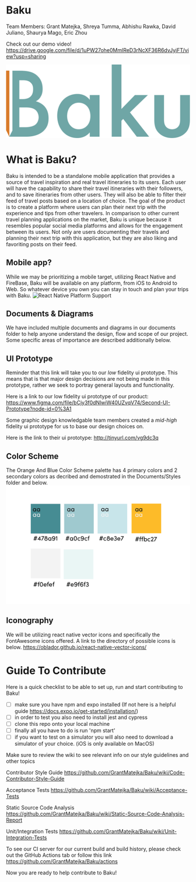 # Baku

Team Members: Grant Matejka, Shreya Tumma, Abhishu Rawka, David Juliano, Shaurya Mago, Eric Zhou

Check out our demo video!
https://drive.google.com/file/d/1uPW27ohe0MmlReD3rNcXF36R6dvJyjFT/view?usp=sharing

![Baku Logo](https://raw.githubusercontent.com/GrantMatejka/Baku/master/app/assets/images/baku3-full-blue.png)

# What is Baku?
Baku is intended to be a standalone mobile application that provides a source of travel inspiration and real travel itineraries to its users. Each user will have the capability to share their travel itineraries with their followers, and to save itineraries from other users. They will also be able to filter their feed of travel posts based on a location of choice. The goal of the product is to create a platform where users can plan their next trip with the experience and tips from other travelers. In comparison to other current travel planning applications on the market, Baku is unique because it resembles popular social media platforms and allows for the engagement between its users. Not only are users documenting their travels and planning their next trip with this application, but they are also liking and favoriting posts on their feed.

## Mobile app?
While we may be prioritizing a mobile target, utilizing React Native and FireBase, Baku will be available on any platform, from iOS to Android to Web. So whatever device you own you can stay in touch and plan your trips with Baku.
![React Native Platform Support](https://www.itfirms.co/wp-content/uploads/2017/07/react-native-cross-platform.jpg)

## Documents & Diagrams
We have included multiple documents and diagrams in our documents folder to help anyone understand the design, flow and scope of our project. Some specific areas of importance are described additionally below.

## UI Prototype
Reminder that this link will take you to our *low* fidelity ui prototype. This means that is that major design decisions are not being made in this prototype, rather we seek to portray general layouts and functionality.

Here is a link to our low fidelity ui prototype of our product:
https://www.figma.com/file/bCjy3f0dNlwiW40UZvqV74/Second-UI-Prototype?node-id=0%3A1

Some graphic design knowledgable team members created a *mid-high* fidelity ui prototype for us to base our design choices on.

Here is the link to their ui prototype:
http://tinyurl.com/vg9dc3q

## Color Scheme
The Orange And Blue Color Scheme palette has 4 primary colors and 2 secondary colors as decribed and demostrated in the Documents/Styles folder and below.
![Color Scheme](https://raw.githubusercontent.com/GrantMatejka/Baku/master/documents/Styles/ColorPalette.png)

## Iconography
We will be utilizing react native vector icons and specifically the FontAwesome icons offered. A link to the directory of possible icons is below. https://oblador.github.io/react-native-vector-icons/

# Guide To Contribute
Here is a quick checklist to be able to set up, run and start contributing to Baku!
- [ ] make sure you have npm and expo installed (If not here is a helpful guide https://docs.expo.io/get-started/installation/)
- [ ] in order to test you also need to install jest and cypress
- [ ] clone this repo onto your local machine
- [ ] finally all you have to do is run 'npm start'
- [ ] if you want to test on a simulator you will also need to download a simulator of your choice. (iOS is only available on MacOS)

Make sure to review the wiki to see relevant info on our style guidelines and other topics

Contributor Style Guide https://github.com/GrantMatejka/Baku/wiki/Code-Contributor-Style-Guide

Acceptance Tests https://github.com/GrantMatejka/Baku/wiki/Acceptance-Tests

Static Source Code Analysis https://github.com/GrantMatejka/Baku/wiki/Static-Source-Code-Analysis-Report

Unit/Integration Tests https://github.com/GrantMatejka/Baku/wiki/Unit-Integration-Tests

To see our CI server for our current build and build history, please check out the GitHub Actions tab or follow this link https://github.com/GrantMatejka/Baku/actions

Now you are ready to help contribute to Baku!

